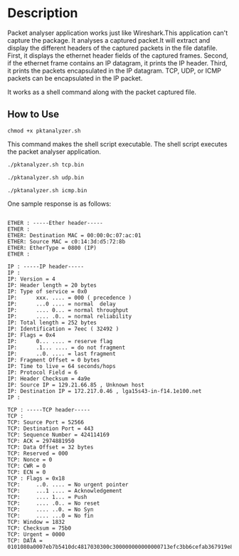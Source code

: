 # Description

Packet analyser application works just like Wireshark.This application can't capture the package.
It analyses a captured packet.It will extract and display the different headers of the captured packets in the file datafile. First, it displays the ethernet header fields of the captured frames. Second, if the ethernet frame contains an IP datagram, it prints the IP header. Third, it prints the packets encapsulated in the IP datagram. TCP, UDP, or ICMP packets can be encapsulated in the IP packet.

It works as a shell command along with the packet captured file.

## How to Use

```commandline
chmod +x pktanalyzer.sh

```
This command makes the shell script executable. The shell script executes the packet analyser application.

```bash
./pktanalyzer.sh tcp.bin
```
```bash
./pktanalyzer.sh udp.bin
```
```bash
./pktanalyzer.sh icmp.bin
```
 One sample response is as follows:
 
```

ETHER : -----Ether header-----
ETHER :
ETHER: Destination MAC = 00:00:0c:07:ac:01
ETHER: Source MAC = c0:14:3d:d5:72:8b
ETHER: EtherType = 0800 (IP)
ETHER :

IP : -----IP header-----
IP :
IP: Version = 4
IP: Header length = 20 bytes
IP: Type of service = 0x0
IP:      xxx. .... = 000 ( precedence )
IP:      ...0 .... = normal  delay
IP:      .... 0... = normal throughput
IP:      .... .0.. = normal reliability
IP: Total length = 252 bytes
IP: Identification = 7eec ( 32492 )
IP: Flags = 0x4
IP:      0... .... = reserve flag
IP:      .1... .... = do not fragment
IP:      ..0. .... = last fragment
IP: Fragment Offset = 0 bytes
IP: Time to live = 64 seconds/hops
IP: Protocol Field = 6
IP: Header Checksum = 4a9e
IP: Source IP = 129.21.66.85 , Unknown host
IP: Destination IP = 172.217.0.46 , lga15s43-in-f14.1e100.net
IP :

TCP : -----TCP header-----
TCP :
TCP: Source Port = 52566
TCP: Destination Port = 443
TCP: Sequence Number = 424114169
TCP: ACK = 2974881950
TCP: Data Offset = 32 bytes
TCP: Reserved = 000
TCP: Nonce = 0
TCP: CWR = 0
TCP: ECN = 0
TCP : Flags = 0x18
TCP:     ..0. .... = No urgent pointer
TCP:     ...1 .... = Acknowledgement
TCP:     .... 1... = Push
TCP:     .... .0.. = No reset
TCP:     .... ..0. = No Syn
TCP:     .... ...0 = No fin
TCP: Window = 1832
TCP: Checksum = 75b0
TCP: Urgent = 0000
TCP: DATA = 0101080a0007eb7b5410dc4817030300c300000000000000713efc3bb6cefab367919e87b9ac681c2696dc87a4e28f7cbbb2adb3bda33fbf37b2e19a9d8ca5b08ca559bd9ebf2f98558f9cad93ffc367993afc80c8c9ea6638fb972ff947f398409a4e6d5df5b9c83a9ddfe6068e4208ccc358cf34efe5655ae92baaf9fce57fc562a57ff6104ddb9b3d04ea564f1630054e7191d120c8823e21a0b93f7a4893c5a476f494d6a89d8fd8859623469aeea1ff33579855a0b330b029052cf657197a1744838229e8aa81f4c4b29391a69f6b8aed17```
```
